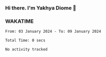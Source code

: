 ### Hi there. I'm Yakhya Diome 👋

### WAKATIME
<!--START_SECTION:waka-->

```txt
From: 03 January 2024 - To: 09 January 2024

Total Time: 0 secs

No activity tracked
```

<!--END_SECTION:waka-->
